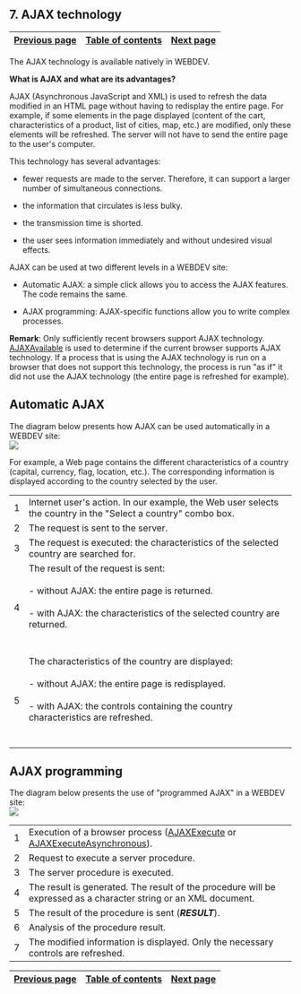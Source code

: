 
## 7. AJAX technology
			

| [Previous page](../Concepts_WB/1410087108.md) | [Table of contents](../Concepts_WB/1410087102.md) | [Next page](../Concepts_WB/1410087110.md) |
| --- | --- | --- |



<a name="NOTE1"></a>
<a name="NOTE1_1"></a>
The AJAX technology is available natively in WEBDEV.

**What is AJAX and what are its advantages?**

AJAX (Asynchronous JavaScript and XML) is used to refresh the data modified in an HTML page without having to redisplay the entire page. For example, if some elements in the page displayed (content of the cart, characteristics of a product, list of cities, map, etc.) are modified, only these elements will be refreshed. The server will not have to send the entire page to the user's computer.

This technology has several advantages:

- fewer requests are made to the server. Therefore, it can support a larger number of simultaneous connections.

- the information that circulates is less bulky.

- the transmission time is shorted.

- the user sees information immediately and without undesired visual effects.




AJAX can be used at two different levels in a WEBDEV site:

- Automatic AJAX: a simple click allows you to access the AJAX features. The code remains the same.

- AJAX programming: AJAX-specific functions allow you to write complex processes.




**Remark**: Only sufficiently recent browsers support AJAX technology. [AJAXAvailable](../WDLang2/3055112.md) is used to determine if the current browser supports AJAX technology. If a process that is using the AJAX technology is run on a browser that does not support this technology, the process is run "as if" it did not use the AJAX technology (the entire page is refreshed for example).

<a name="NOTE2"></a>
<a name="NOTE2_1"></a>


## Automatic AJAX
<a name="automatic_ajax_ELTTEXTE000211"></a>
The diagram below presents how AJAX can be used automatically in a WEBDEV site:
<br>![](https://doc.pcsoft.fr/en-US/images/image.awp?langid=3&name=P1-ajax%20automatique%20et%20immediat.gif)


For example, a Web page contains the different characteristics of a country (capital, currency, flag, location, etc.). The corresponding information is displayed according to the country selected by the user.


|   |   |
| --- | --- |
| 1 | Internet user's action. In our example, the Web user selects the country in the "Select a country" combo box. |
| 2 | The request is sent to the server. |
| 3 | The request is executed: the characteristics of the selected country are searched for. |
| 4 | The result of the request is sent:<br><br>- without AJAX: the entire page is returned.<br><br>- with AJAX: the characteristics of the selected country are returned.<br><br><br> |
| 5 | The characteristics of the country are displayed:<br><br>- without AJAX: the entire page is redisplayed.<br><br>- with AJAX: the controls containing the country characteristics are refreshed.<br><br><br> |



<a name="NOTE3"></a>
<a name="NOTE3_1"></a>


## AJAX programming
<a name="ajax_programming_ELTTEXTE000235"></a>
The diagram below presents the use of "programmed AJAX" in a WEBDEV site:<br>![](https://doc.pcsoft.fr/en-US/images/image.awp?langid=3&name=P1-ajax%20programme.gif)



|   |   |
| --- | --- |
| 1 | Execution of a browser process ([AJAXExecute](../WDLang2/3055114.md) or [AJAXExecuteAsynchronous](../WDLang2/3055115.md)). |
| 2 | Request to execute a server procedure. |
| 3 | The server procedure is executed. |
| 4 | The result is generated. The result of the procedure will be expressed as a character string or an XML document. |
| 5 | The result of the procedure is sent (***RESULT***). |
| 6 | Analysis of the procedure result. |
| 7 | The modified information is displayed. Only the necessary controls are refreshed. |



| [Previous page](../Concepts_WB/1410087108.md) | [Table of contents](../Concepts_WB/1410087102.md) | [Next page](../Concepts_WB/1410087110.md) |
| --- | --- | --- |




